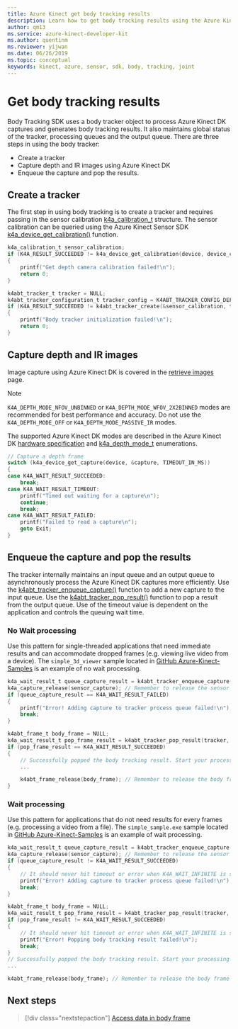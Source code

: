 ```yaml
---
title: Azure Kinect get body tracking results
description: Learn how to get body tracking results using the Azure Kinect Body Tracking SDK.
author: qm13
ms.service: azure-kinect-developer-kit
ms.author: quentinm
ms.reviewer: yijwan
ms.date: 06/26/2019
ms.topic: conceptual
keywords: kinect, azure, sensor, sdk, body, tracking, joint
---
```


# Get body tracking results

Body Tracking SDK uses a body tracker object to process Azure Kinect DK captures and generates body tracking results. It also maintains global status of the tracker, processing queues and the output queue. There are three steps in using the body tracker:

- Create a tracker
- Capture depth and IR images using Azure Kinect DK
- Enqueue the capture and pop the results.

## Create a tracker


The first step in using body tracking is to create a tracker and requires passing in the sensor calibration [k4a_calibration_t](https://microsoft.github.io/Azure-Kinect-Sensor-SDK/master/structk4a__calibration__t.html) structure. The sensor calibration can be queried using the Azure Kinect Sensor SDK [k4a_device_get_calibration()](https://microsoft.github.io/Azure-Kinect-Sensor-SDK/master/group___functions_ga4e43940d8d8db48da266c7a7842c8d78.html#ga4e43940d8d8db48da266c7a7842c8d78) function.

```C
k4a_calibration_t sensor_calibration;
if (K4A_RESULT_SUCCEEDED != k4a_device_get_calibration(device, device_config.depth_mode, K4A_COLOR_RESOLUTION_OFF, &sensor_calibration))
{
    printf("Get depth camera calibration failed!\n");
    return 0;
}

k4abt_tracker_t tracker = NULL;
k4abt_tracker_configuration_t tracker_config = K4ABT_TRACKER_CONFIG_DEFAULT;
if (K4A_RESULT_SUCCEEDED != k4abt_tracker_create(&sensor_calibration, tracker_config, &tracker))
{
    printf("Body tracker initialization failed!\n");
    return 0;
}
```

## Capture depth and IR images

Image capture using Azure Kinect DK is covered in the [retrieve images](retrieve-images.md) page.

>[!NOTE]
> `K4A_DEPTH_MODE_NFOV_UNBINNED` or `K4A_DEPTH_MODE_WFOV_2X2BINNED` modes are recommended for best performance and accuracy. Do not use the `K4A_DEPTH_MODE_OFF` or `K4A_DEPTH_MODE_PASSIVE_IR` modes.

The supported Azure Kinect DK modes are described in the Azure Kinect DK [hardware specification](hardware-specification.md) and [k4a_depth_mode_t](https://microsoft.github.io/Azure-Kinect-Sensor-SDK/master/group___enumerations_ga3507ee60c1ffe1909096e2080dd2a05d.html#ga3507ee60c1ffe1909096e2080dd2a05d) enumerations.

```C
// Capture a depth frame
switch (k4a_device_get_capture(device, &capture, TIMEOUT_IN_MS))
{
case K4A_WAIT_RESULT_SUCCEEDED:
    break;
case K4A_WAIT_RESULT_TIMEOUT:
    printf("Timed out waiting for a capture\n");
    continue;
    break;
case K4A_WAIT_RESULT_FAILED:
    printf("Failed to read a capture\n");
    goto Exit;
}
```

## Enqueue the capture and pop the results

The tracker internally maintains an input queue and an output queue to asynchronously process the Azure Kinect DK captures more efficiently. Use the [k4abt_tracker_enqueue_capture()](https://microsoft.github.io/Azure-Kinect-Body-Tracking/release/1.x.x/group__btfunctions_ga093becd9bb4a63f5f4d56f58097a7b1e.html#ga093becd9bb4a63f5f4d56f58097a7b1e) function to add a new capture to the input queue. Use the [k4abt_tracker_pop_result()](https://microsoft.github.io/Azure-Kinect-Body-Tracking/release/1.x.x/group__btfunctions_gaaf446fb1579cbbe0b6af824ee0a7458b.html#gaaf446fb1579cbbe0b6af824ee0a7458b) function to pop a result from the output queue. Use of the timeout value is dependent on the application and controls the queuing wait time.

### No Wait processing
Use this pattern for single-threaded applications that need immediate results and can accommodate dropped frames (e.g. viewing live video from a device). The `simple_3d_viewer` sample located in [GitHub Azure-Kinect-Samples](https://github.com/microsoft/Azure-Kinect-Samples) is an example of no wait processing.

```C
k4a_wait_result_t queue_capture_result = k4abt_tracker_enqueue_capture(tracker, sensor_capture, 0);
k4a_capture_release(sensor_capture); // Remember to release the sensor capture once you finish using it
if (queue_capture_result == K4A_WAIT_RESULT_FAILED)
{
    printf("Error! Adding capture to tracker process queue failed!\n");
    break;
}

k4abt_frame_t body_frame = NULL;
k4a_wait_result_t pop_frame_result = k4abt_tracker_pop_result(tracker, &body_frame, 0);
if (pop_frame_result == K4A_WAIT_RESULT_SUCCEEDED)
{
    // Successfully popped the body tracking result. Start your processing
    ...

    k4abt_frame_release(body_frame); // Remember to release the body frame once you finish using it
}
```

### Wait processing
Use this pattern for applications that do not need results for every frames (e.g. processing a video from a file). The `simple_sample.exe` sample located in [GitHub Azure-Kinect-Samples](https://github.com/microsoft/Azure-Kinect-Samples/tree/d87e80a2775413ee65f40943bbb65057e4c41976/body-tracking-samples/simple_sample) is an example of wait processing.

```C
k4a_wait_result_t queue_capture_result = k4abt_tracker_enqueue_capture(tracker, sensor_capture, K4A_WAIT_INFINITE);
k4a_capture_release(sensor_capture); // Remember to release the sensor capture once you finish using it
if (queue_capture_result != K4A_WAIT_RESULT_SUCCEEDED)
{
    // It should never hit timeout or error when K4A_WAIT_INFINITE is set.
    printf("Error! Adding capture to tracker process queue failed!\n");
    break;
}

k4abt_frame_t body_frame = NULL;
k4a_wait_result_t pop_frame_result = k4abt_tracker_pop_result(tracker, &body_frame, K4A_WAIT_INFINITE);
if (pop_frame_result != K4A_WAIT_RESULT_SUCCEEDED)
{
    // It should never hit timeout or error when K4A_WAIT_INFINITE is set.
    printf("Error! Popping body tracking result failed!\n");
    break;
}
// Successfully popped the body tracking result. Start your processing
...

k4abt_frame_release(body_frame); // Remember to release the body frame once you finish using it
```

## Next steps

> [!div class="nextstepaction"]
>[Access data in body frame](access-data-body-frame.md)
